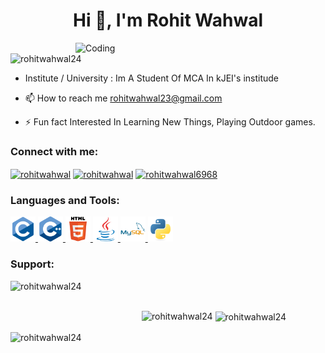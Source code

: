 <h1 align="center">Hi 👋, I'm Rohit Wahwal</h1>
<img align="right" alt="Coding" width="400" src="https://cdn.dribbble.com/users/1162077/screenshots/3848914/programmer.gif">

<p align="left"> <img src="https://komarev.com/ghpvc/?username=rohitwahwal24&label=Profile%20views&color=0e75b6&style=flat" alt="rohitwahwal24" /> </p>

- Institute / University : Im A Student Of MCA In kJEI's institude

- 📫 How to reach me rohitwahwal23@gmail.com   

- ⚡ Fun fact Interested In Learning New Things, Playing Outdoor games.

<h3 align="left">Connect with me:</h3>
<p align="left">
<a href="https://linkedin.com/in/https://www.linkedin.com/in/rohit-wahwal-361872208" target="blank"><img align="center" src="https://raw.githubusercontent.com/rahuldkjain/github-profile-readme-generator/master/src/images/icons/Social/linked-in-alt.svg" alt="rohitwahwal" height="30" width="40" /></a>
<a href="https://fb.com/rohitwahwal" target="blank"><img align="center" src="https://raw.githubusercontent.com/rahuldkjain/github-profile-readme-generator/master/src/images/icons/Social/facebook.svg" alt="rohitwahwal" height="30" width="40" /></a>
<a href="https://instagram.com/rohitwahwal6968" target="blank"><img align="center" src="https://raw.githubusercontent.com/rahuldkjain/github-profile-readme-generator/master/src/images/icons/Social/instagram.svg" alt="rohitwahwal6968" height="30" width="40" /></a>
</p>

<h3 align="left">Languages and Tools:</h3>
<p align="left"> <a href="https://www.cprogramming.com/" target="_blank" rel="noreferrer"> <img src="https://raw.githubusercontent.com/devicons/devicon/master/icons/c/c-original.svg" alt="c" width="40" height="40"/> </a> <a href="https://www.w3schools.com/cpp/" target="_blank" rel="noreferrer"> <img src="https://raw.githubusercontent.com/devicons/devicon/master/icons/cplusplus/cplusplus-original.svg" alt="cplusplus" width="40" height="40"/> </a> <a href="https://www.w3.org/html/" target="_blank" rel="noreferrer"> <img src="https://raw.githubusercontent.com/devicons/devicon/master/icons/html5/html5-original-wordmark.svg" alt="html5" width="40" height="40"/> </a> <a href="https://www.java.com" target="_blank" rel="noreferrer"> <img src="https://raw.githubusercontent.com/devicons/devicon/master/icons/java/java-original.svg" alt="java" width="40" height="40"/> </a> <a href="https://www.mysql.com/" target="_blank" rel="noreferrer"> <img src="https://raw.githubusercontent.com/devicons/devicon/master/icons/mysql/mysql-original-wordmark.svg" alt="mysql" width="40" height="40"/> </a> <a href="https://www.python.org" target="_blank" rel="noreferrer"> <img src="https://raw.githubusercontent.com/devicons/devicon/master/icons/python/python-original.svg" alt="python" width="40" height="40"/> </a> </p>

<h3 align="left">Support:</h3>
<p><a href="https://www.buymeacoffee.com/rohitwahwal24"> <img align="left" src="https://cdn.buymeacoffee.com/buttons/v2/default-yellow.png" height="50" width="210" alt="rohitwahwal24" /></a></p><br><br>

<p><img align="left" src="https://github-readme-stats.vercel.app/api/top-langs?username=rohitwahwal24&show_icons=true&locale=en&layout=compact" alt="rohitwahwal24" /></p>

<p>&nbsp;<img align="center" src="https://github-readme-stats.vercel.app/api?username=rohitwahwal24&show_icons=true&locale=en" alt="rohitwahwal24" /></p>

<p><img align="center" src="https://github-readme-streak-stats.herokuapp.com/?user=rohitwahwal24&" alt="rohitwahwal24" /></p>

